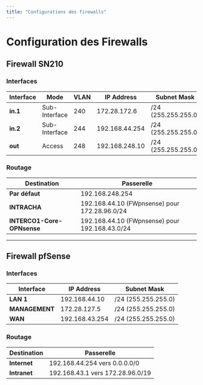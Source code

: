 ```yaml
---
title: "Configurations des firewalls"
---
```


# Configuration des Firewalls

## Firewall SN210

### Interfaces

| Interface    | Mode       | VLAN  | IP Address           | Subnet Mask      |
|--------------|------------|-------|----------------------|------------------|
| **in.1**     | Sub-Interface | 240   | 172.28.172.6         | /24 (255.255.255.0) |
| **in.2**     | Sub-Interface | 244   | 192.168.44.254       | /24 (255.255.255.0) |
| **out**      | Access     | 248   | 192.168.248.10        | /24 (255.255.255.0) |

### Routage

| Destination         | Passerelle          |
|---------------------|---------------------|
| **Par défaut**       | 192.168.248.254     |
| **INTRACHA**         | 192.168.44.10 (FWpnsense) pour 172.28.96.0/24 |
| **INTERCO1-Core-OPNsense** | 192.168.44.10 (FWpnsense) pour 192.168.43.0/24 |

---

## Firewall pfSense

### Interfaces

| Interface    | IP Address         | Subnet Mask          |
|--------------|--------------------|----------------------|
| **LAN 1**    | 192.168.44.10       | /24 (255.255.255.0)  |
| **MANAGEMENT** | 172.28.127.5       | /24 (255.255.255.0)  |
| **WAN**      | 192.168.43.254      | /24 (255.255.255.0)  |

### Routage

| Destination         | Passerelle          |
|---------------------|---------------------|
| **Internet**         | 192.168.44.254 vers 0.0.0.0/0 |
| **Intranet**         | 192.168.43.1 vers 172.28.96.0/19 |
